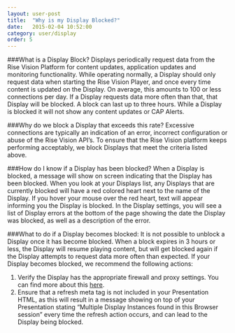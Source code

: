 ```yaml
---
layout: user-post
title:  "Why is my Display Blocked?"
date:   2015-02-04 10:52:00
category: user/display
order: 5
---
```


###What is a Display Block?
Displays periodically request data from the Rise Vision Platform for content updates, application updates and monitoring functionality. While operating normally, a Display should only request data when starting the Rise Vision Player, and once every time content is updated on the Display. On average, this amounts to 100 or less connections per day. If a Display requests data more often than that, that Display will be blocked. A block can last up to three hours. While a Display is blocked it will not show any content updates or CAP Alerts.

###Why do we block a Display that exceeds this rate?
Excessive connections are typically an indication of an error, incorrect configuration or abuse of the Rise Vision API’s. To ensure that the Rise Vision platform keeps performing acceptably, we block Displays that meet the criteria listed above.

###How do I know if a Display has been blocked?
When a Display is blocked, a message will show on screen indicating that the Display has been blocked. When you look at your Displays list, any Displays that are currently blocked will have a red colored heart next to the name of the Display. If you hover your mouse over the red heart, text will appear informing you the Display is blocked. In the Display settings, you will see a list of Display errors at the bottom of the page showing the date the Display was blocked, as well as a description of the error.

###What to do if a Display becomes blocked:
It is not possible to unblock a Display once it has become blocked. When a block expires in 3 hours or less, the Display will resume playing content, but will get blocked again if the Display attempts to request data more often than expected. If your Display becomes blocked, we recommend the following actions:

1. Verify the Display has the appropriate firewall and proxy settings. You can find more about this [here](/index.html#/user/player/network-requirements).
2. Ensure that a refresh meta tag is not included in your Presentation HTML, as this will result in a message showing on top of your Presentation stating “Multiple Display Instances found in this Browser session” every time the refresh action occurs, and can lead to the Display being blocked.